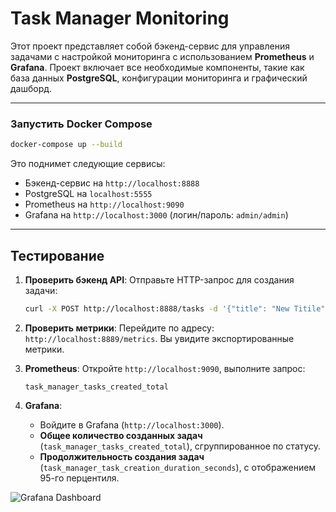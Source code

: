 # Task Manager Monitoring

Этот проект представляет собой бэкенд-сервис для управления задачами с настройкой мониторинга с использованием **Prometheus** и **Grafana**. Проект включает все необходимые компоненты, такие как база данных **PostgreSQL**, конфигурации мониторинга и графический дашборд.

---

### Запустить Docker Compose
```bash
docker-compose up --build
```
Это поднимет следующие сервисы:
- Бэкенд-сервис на `http://localhost:8888`
- PostgreSQL на `localhost:5555`
- Prometheus на `http://localhost:9090`
- Grafana на `http://localhost:3000` (логин/пароль: `admin/admin`)

---

## Тестирование

1. **Проверить бэкенд API**:
   Отправьте HTTP-запрос для создания задачи:
   ```bash
   curl -X POST http://localhost:8888/tasks -d '{"title": "New Titile", "describtion":"New Desc"}' -H "Content-Type: application/json"
   ```

2. **Проверить метрики**:
   Перейдите по адресу: `http://localhost:8889/metrics`. Вы увидите экспортированные метрики.

3. **Prometheus**:
   Откройте `http://localhost:9090`, выполните запрос:
   ```promQL
   task_manager_tasks_created_total
   ```

4. **Grafana**:
   - Войдите в Grafana (`http://localhost:3000`).
   - **Общее количество созданных задач** (`task_manager_tasks_created_total`), сгруппированное по статусу.
   - **Продолжительность создания задач** (`task_manager_task_creation_duration_seconds`), с отображением 95-го перцентиля.

![Grafana Dashboard](https://github.com/user-attachments/assets/3b3e3a1d-c4bc-49fb-9cff-a0b486da89b9)
